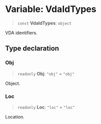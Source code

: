 # Variable: VdaIdTypes

> `const` **VdaIdTypes**: `object`

VDA identifiers.

## Type declaration

### Obj

> `readonly` **Obj**: `"obj"` = `"obj"`

Object.

### Loc

> `readonly` **Loc**: `"loc"` = `"loc"`

Location.
